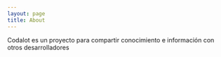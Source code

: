 ```yaml
---
layout: page
title: About
---
```


Codalot es un proyecto para compartir conocimiento e información con otros desarrolladores
